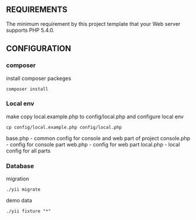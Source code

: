 REQUIREMENTS
------------

The minimum requirement by this project template that your Web server supports PHP 5.4.0.

CONFIGURATION
-------------

### composer

install composer packeges

    composer install

### Local env

make copy local.example.php to config/local.php and configure local env

    cp config/local.example.php config/local.php
    
base.php - common config for console and web part of project
console.php - config for console part
web.php - config for web part
local.php - local config for all parts

### Database

migration

    ./yii migrate
    
demo data

    ./yii fixture "*"